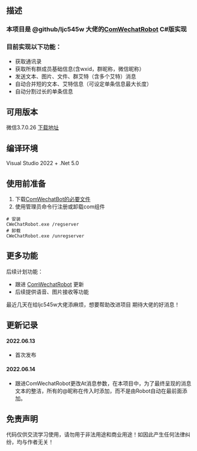 ## 描述
### 本项目是 @github/ljc545w 大佬的[ComWechatRobot](https://github.com/ljc545w/ComWeChatRobot) C#版实现

### 目前实现以下功能：
- 获取通讯录
- 获取所有群成员基础信息(含wxid，群昵称，微信昵称）
- 发送文本、图片、文件、群艾特（含多个艾特）消息
- 自动合并短的文本、艾特信息（可设定单条信息最大长度）
- 自动分割过长的单条信息


## 可用版本
微信3.7.0.26 [下载地址](https://aichunjing.lanzoui.com/b00dd197e)


## 编译环境
Visual Studio 2022 + .Net 5.0


## 使用前准备
1. 下载[ComWechatBot的必要文件](https://github.com/ljc545w/ComWeChatRobot/tree/master/Release)
2. 使用管理员命令行注册或卸载com组件
```
# 安装
CWeChatRobot.exe /regserver
# 卸载
CWeChatRobot.exe /unregserver
```

## 更多功能
后续计划功能：
- 跟进 [ComWechatRobot](https://github.com/ljc545w/ComWeChatRobot) 更新
- 后续提供语音、图片接收等功能

最近几天在给ljc545w大佬添麻烦，想要帮助改进项目
期待大佬的好消息！


## 更新记录
#### 2022.06.13
- 首次发布
#### 2022.06.14
- 跟进ComWechatRobot更改At消息参数，在本项目中，为了最终呈现的消息文本的整洁，所有的@昵称在传入时添加，而不是由Robot自动在最前面添加。

## 免责声明
代码仅供交流学习使用，请勿用于非法用途和商业用途！如因此产生任何法律纠纷，均与作者无关！
